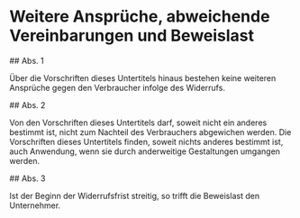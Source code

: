 # Weitere Ansprüche, abweichende Vereinbarungen und Beweislast



\#\# Abs. 1

 Über die Vorschriften dieses Untertitels hinaus bestehen keine weiteren Ansprüche gegen den Verbraucher infolge des Widerrufs.

\#\# Abs. 2

 Von den Vorschriften dieses Untertitels darf, soweit nicht ein anderes bestimmt ist, nicht zum Nachteil des Verbrauchers abgewichen werden. Die Vorschriften dieses Untertitels finden, soweit nichts anderes bestimmt ist, auch Anwendung, wenn sie durch anderweitige Gestaltungen umgangen werden.

\#\# Abs. 3

 Ist der Beginn der Widerrufsfrist streitig, so trifft die Beweislast den Unternehmer. 

